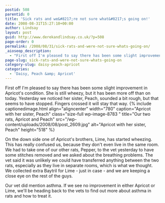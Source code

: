 ```yaml
---
postid: 508
parentid: 0
title: 'Sick rats and we&#8217;re not sure what&#8217;s going on!'
date: 2008-08-31T15:27:10+00:00
author: Lindsay
layout: post
guid: http://www.derekandlindsay.co.uk/?p=508
page-order: 0
permalink: /2008/08/31/sick-rats-and-were-not-sure-whats-going-on/
_aioseop_description:
  - "First off I'm pleased to say there has been some slight improvement in Apricot's condition. She is still wheezy, but it has been more off than on today. Yesterday we noticed her sister, Peach, sounded a bit rough, but that seems to have stopped. Fingers crossed it will stay that way."
page-slug: sick-rats-and-were-not-sure-whats-going-on
category-slug: daisy-peach-apricot
categories:
  - 'Daisy, Peach &amp; Apricot'
---
```

First off I'm pleased to say there has been some slight improvement in Apricot's condition. She is still wheezy, but it has been more off than on today. Yesterday we noticed her sister, Peach, sounded a bit rough, but that seems to have stopped. Fingers crossed it will stay that way. {% include captionedimage.html align="aligncenter" width="780" caption="Apricot with her sister, Peach" class="size-full wp-image-8783 " title="Our two rats, Apricot and Peach" src="/wp-content/uploads/2008/08/post_2609.jpg" alt="Apricot with her sister, Peach" height="518" %} 

On the down side one of Apricot's brothers, Lime, has started wheezing. This has really confused us, because they don't even live in the same room. We had to take one of our other rats, Pepper, to the vet yesterday to have some stitches removed and we asked about the breathing problems. The vet said it was unlikely we could have transferred anything between the two rats, especially as they live in separate rooms, which is what we thought. We collected extra Baytril for Lime - just in case - and we are keeping a close eye on the rest of the guys.

Our vet did mention asthma. If we see no improvement in either Apricot or Lime, we'll be heading back to the vets to find out more about asthma in rats and how to treat it.